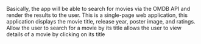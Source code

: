 Basically, the app will be able to search for movies via the OMDB API and render the results to the user. 
This is a single-page web application, this application displays the movie title, release year, poster 
image, and ratings. Allow the user to search for a movie by its title allows the user to view details of a 
movie by clicking on its title
